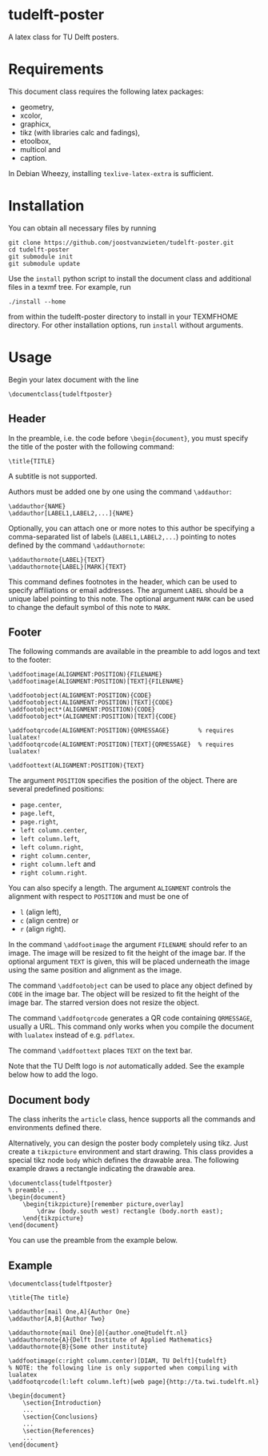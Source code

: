 tudelft-poster
==============

A latex class for TU Delft posters.

Requirements
============

This document class requires the following latex packages:

* geometry,
* xcolor,
* graphicx,
* tikz (with libraries calc and fadings),
* etoolbox,
* multicol and
* caption.

In Debian Wheezy, installing `texlive-latex-extra` is sufficient.

Installation
============

You can obtain all necessary files by running

    git clone https://github.com/joostvanzwieten/tudelft-poster.git
    cd tudelft-poster
    git submodule init
    git submodule update

Use the `install` python script to install the document class and additional
files in a texmf tree.  For example, run

    ./install --home

from within the tudelft-poster directory to install in your TEXMFHOME
directory.  For other installation options, run `install` without arguments.

Usage
=====

Begin your latex document with the line

    \documentclass{tudelftposter}

Header
------

In the preamble, i.e. the code before `\begin{document}`, you must specify the
title of the poster with the following command:

    \title{TITLE}

A subtitle is not supported.

Authors must be added one by one using the command `\addauthor`:

    \addauthor{NAME}
    \addauthor[LABEL1,LABEL2,...]{NAME}

Optionally, you can attach one or more notes to this author be specifying a
comma-separated list of labels (`LABEL1,LABEL2,...`) pointing to notes defined
by the command `\addauthornote`:

    \addauthornote{LABEL}{TEXT}
    \addauthornote{LABEL}[MARK]{TEXT}

This command defines footnotes in the header, which can be used to specify
affiliations or email addresses.  The argument `LABEL` should be a unique label
pointing to this note.  The optional argument `MARK` can be used to change the
default symbol of this note to `MARK`.

Footer
------

The following commands are available in the preamble to add logos and text to
the footer:

    \addfootimage(ALIGNMENT:POSITION){FILENAME}
    \addfootimage(ALIGNMENT:POSITION)[TEXT]{FILENAME}

    \addfootobject(ALIGNMENT:POSITION){CODE}
    \addfootobject(ALIGNMENT:POSITION)[TEXT]{CODE}
    \addfootobject*(ALIGNMENT:POSITION){CODE}
    \addfootobject*(ALIGNMENT:POSITION)[TEXT]{CODE}

    \addfootqrcode(ALIGNMENT:POSITION){QRMESSAGE}        % requires lualatex!
    \addfootqrcode(ALIGNMENT:POSITION)[TEXT]{QRMESSAGE}  % requires lualatex!

    \addfoottext(ALIGNMENT:POSITION){TEXT}

The argument `POSITION` specifies the position of the object.  There are several
predefined positions:

* `page.center`,
* `page.left`,
* `page.right`,
* `left column.center`,
* `left column.left`,
* `left column.right`,
* `right column.center`,
* `right column.left` and
* `right column.right`.

You can also specify a length.  The argument `ALIGNMENT` controls the alignment
with respect to `POSITION` and must be one of

* `l` (align left),
* `c` (align centre) or
* `r` (align right).

In the command `\addfootimage` the argument `FILENAME` should refer to an image.
The image will be resized to fit the height of the image bar.  If the optional
argument `TEXT` is given, this will be placed underneath the image using the
same position and alignment as the image.

The command `\addfootobject` can be used to place any object defined by `CODE`
in the image bar.  The object will be resized to fit the height of the image
bar.  The starred version does not resize the object.

The command `\addfootqrcode` generates a QR code containing `QRMESSAGE`, usually
a URL.  This command only works when you compile the document with `lualatex`
instead of e.g. `pdflatex`.

The command `\addfoottext` places `TEXT` on the text bar.

Note that the TU Delft logo is *not* automatically added.  See the example below
how to add the logo.

Document body
-------------

The class inherits the `article` class, hence supports all the commands and
environments defined there.

Alternatively, you can design the poster body completely using tikz.  Just
create a `tikzpicture` environment and start drawing.  This class provides a
special tikz node `body` which defines the drawable area.  The following example
draws a rectangle indicating the drawable area.

    \documentclass{tudelftposter}
    % preamble ...
    \begin{document}
        \begin{tikzpicture}[remember picture,overlay]
            \draw (body.south west) rectangle (body.north east);
        \end{tikzpicture}
    \end{document}

You can use the preamble from the example below.

Example
-------

    \documentclass{tudelftposter}

    \title{The title}

    \addauthor[mail One,A]{Author One}
    \addauthor[A,B]{Author Two}

    \addauthornote{mail One}[@]{author.one@tudelft.nl}
    \addauthornote{A}{Delft Institute of Applied Mathematics}
    \addauthornote{B}{Some other institute}

    \addfootimage(c:right column.center)[DIAM, TU Delft]{tudelft}
    % NOTE: the following line is only supported when compiling with lualatex
    \addfootqrcode(l:left column.left)[web page]{http://ta.twi.tudelft.nl}

    \begin{document}
        \section{Introduction}
        ...
        \section{Conclusions}
        ...
        \section{References}
        ...
    \end{document}
